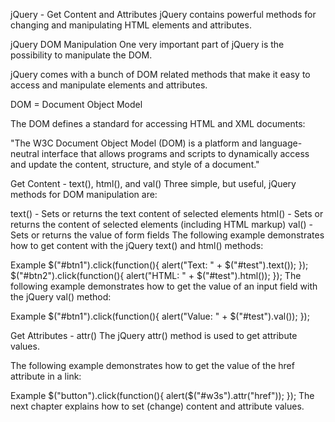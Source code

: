 jQuery - Get Content and Attributes
jQuery contains powerful methods for changing and manipulating HTML elements and attributes.

jQuery DOM Manipulation
One very important part of jQuery is the possibility to manipulate the DOM.

jQuery comes with a bunch of DOM related methods that make it easy to access and manipulate elements and attributes.

DOM = Document Object Model

The DOM defines a standard for accessing HTML and XML documents:

"The W3C Document Object Model (DOM) is a platform and language-neutral interface that allows programs and scripts to dynamically access and update the content, structure, and style of a document."

Get Content - text(), html(), and val()
Three simple, but useful, jQuery methods for DOM manipulation are:

text() - Sets or returns the text content of selected elements
html() - Sets or returns the content of selected elements (including HTML markup)
val() - Sets or returns the value of form fields
The following example demonstrates how to get content with the jQuery text() and html() methods:

Example
$("#btn1").click(function(){
  alert("Text: " + $("#test").text());
});
$("#btn2").click(function(){
  alert("HTML: " + $("#test").html());
});
The following example demonstrates how to get the value of an input field with the jQuery val() method:

Example
$("#btn1").click(function(){
  alert("Value: " + $("#test").val());
});
 
Get Attributes - attr()
The jQuery attr() method is used to get attribute values.

The following example demonstrates how to get the value of the href attribute in a link:

Example
$("button").click(function(){
  alert($("#w3s").attr("href"));
});
The next chapter explains how to set (change) content and attribute values.